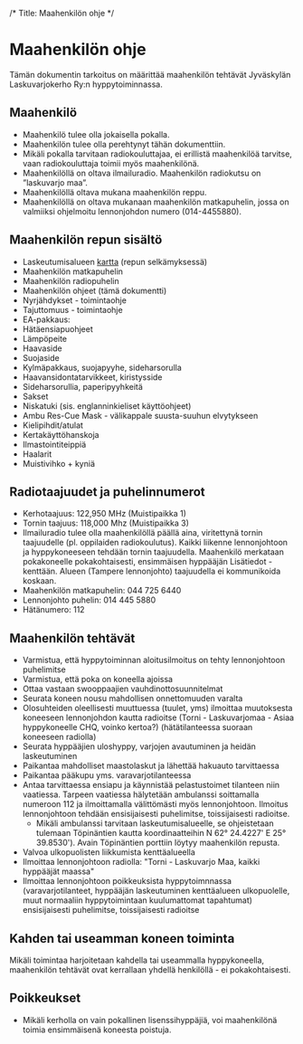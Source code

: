 /*
Title: Maahenkilön ohje
*/

# Maahenkilön ohje

Tämän dokumentin tarkoitus on määrittää maahenkilön tehtävät Jyväskylän Laskuvarjokerho Ry:n hyppytoiminnassa. 

## Maahenkilö

- Maahenkilö tulee olla jokaisella pokalla.
- Maahenkilön tulee olla perehtynyt tähän dokumenttiin.
- Mikäli pokalla tarvitaan radiokouluttajaa, ei erillistä maahenkilöä tarvitse, vaan radiokouluttaja toimii myös maahenkilönä.
- Maahenkilöllä on oltava ilmailuradio. Maahenkilön radiokutsu on ”laskuvarjo maa”.
- Maahenkilöllä oltava mukana maahenkilön reppu.
- Maahenkilöllä on oltava mukanaan maahenkilön matkapuhelin, jossa on valmiiksi ohjelmoitu lennonjohdon numero (014-4455880).

## Maahenkilön repun sisältö

- Laskeutumisalueen [kartta](http://skydivejkl.fi/laskeutumisalue) (repun selkämyksessä)
- Maahenkilön matkapuhelin
- Maahenkilön radiopuhelin
- Maahenkilön ohjeet (tämä dokumentti)
- Nyrjähdykset - toimintaohje
- Tajuttomuus - toimintaohje
- EA-pakkaus:
 - Hätäensiapuohjeet
 - Lämpöpeite
 - Haavaside
 - Suojaside
 - Kylmäpakkaus, suojapyyhe, sideharsorulla
 - Haavansidontatarvikkeet, kiristysside
 - Sideharsorullia, paperipyyhkeitä
 - Sakset
- Niskatuki (sis. englanninkieliset käyttöohjeet)
- Ambu Res-Cue Mask - välikappale suusta-suuhun elvytykseen
- Kielipihdit/atulat
- Kertakäyttöhanskoja
- Ilmastointiteippiä
- Haalarit
- Muistivihko + kyniä

## Radiotaajuudet ja puhelinnumerot

- Kerhotaajuus: 122,950 MHz (Muistipaikka 1)
- Tornin taajuus: 118,000 Mhz (Muistipaikka 3)
- Ilmailuradio tulee olla maahenkilöllä päällä aina, viritettynä tornin taajuudelle (pl. oppilaiden radiokoulutus). Kaikki liikenne lennonjohtoon ja hyppykoneeseen tehdään tornin taajuudella. Maahenkilö merkataan pokakoneelle pokakohtaisesti, ensimmäisen hyppääjän Lisätiedot -kenttään. Alueen (Tampere lennonjohto) taajuudella ei kommunikoida koskaan.
- Maahenkilön matkapuhelin: <span class=tel>044 725 6440</span>
- Lennonjohto puhelin: <span class=tel>014 445 5880</span>
- Hätänumero: 112

## Maahenkilön tehtävät

- Varmistua, että hyppytoiminnan aloitusilmoitus on tehty lennonjohtoon puhelimitse
- Varmistua, että poka on koneella ajoissa
- Ottaa vastaan swooppaajien vauhdinottosuunnitelmat
- Seurata koneen nousu mahdollisen onnettomuuden varalta
- Olosuhteiden oleellisesti muuttuessa (tuulet, yms) ilmoittaa muutoksesta koneeseen lennonjohdon kautta radioitse (Torni - Laskuvarjomaa - Asiaa hyppykoneelle CHQ, voinko kertoa?) (hätätilanteessa suoraan koneeseen radiolla)
- Seurata hyppääjien uloshyppy, varjojen avautuminen ja heidän laskeutuminen
- Paikantaa mahdolliset maastolaskut ja lähettää hakuauto tarvittaessa
- Paikantaa pääkupu yms. varavarjotilanteessa
- Antaa tarvittaessa ensiapu ja käynnistää pelastustoimet tilanteen niin vaatiessa. Tarpeen vaatiessa hälytetään ambulanssi soittamalla numeroon 112 ja ilmoittamalla välittömästi myös lennonjohtoon. Ilmoitus lennonjohtoon tehdään ensisijaisesti puhelimitse, toissijaisesti radioitse.
	- Mikäli ambulanssi tarvitaan laskeutumisalueelle, se ohjeistetaan tulemaan Töpinäntien kautta koordinaatteihin N 62° 24.4227' E 25° 39.8530'). Avain Töpinäntien porttiin löytyy maahenkilön repusta.
- Valvoa ulkopuolisten liikkumista kenttäalueella
- Ilmoittaa lennonjohtoon radiolla: "Torni - Laskuvarjo Maa, kaikki hyppääjät maassa"
- Ilmoittaa lennonjohtoon poikkeuksista hyppytoimnnassa (varavarjotilanteet, hyppääjän laskeutuminen kenttäalueen ulkopuolelle, muut normaaliin hyppytoimintaan kuulumattomat tapahtumat) ensisijaisesti puhelimitse, toissijaisesti radioitse

## Kahden tai useamman koneen toiminta

Mikäli toimintaa harjoitetaan kahdella tai useammalla hyppykoneella, maahenkilön tehtävät ovat kerrallaan yhdellä henkilöllä - ei pokakohtaisesti.

## Poikkeukset

- Mikäli kerholla on vain pokallinen lisenssihyppäjiä, voi maahenkilönä toimia ensimmäisenä koneesta poistuja.
